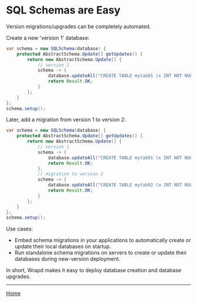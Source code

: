 # SQL Schemas are Easy #

Version migrations/upgrades can be completely automated.

Create a new 'version 1' database:
``` java
var schema = new SQLSchema(database) {
    protected AbstractSchema.Update[] getUpdates() {
        return new AbstractSchema.Update[] {
            // version 1
            schema -> {
                database.updateAll("CREATE TABLE mytab01 (x INT NOT NULL PRIMARY KEY)");
                return Result.OK;
            }
        };
    }
};
schema.setup();
```

Later, add a migration from version 1 to version 2:
``` java
var schema = new SQLSchema(database) {
    protected AbstractSchema.Update[] getUpdates() {
        return new AbstractSchema.Update[] {
            // version 1
            schema -> {
                database.updateAll("CREATE TABLE mytab01 (x INT NOT NULL PRIMARY KEY)");
                return Result.OK;
            },
            // migration to version 2
            schema -> {
                database.updateAll("CREATE TABLE mytab02 (a INT NOT NULL PRIMARY KEY)");
                return Result.OK;
            }
        };
    }
};
schema.setup();
```

Use cases:
* Embed schema migrations in your applications to automatically create or update their local
  databases on startup.
* Run standalone schema migrations on servers to create or update their databases during new-version deployment.

In short, Wrapd makes it easy to deploy database creation and database upgrades.

----
[Home](index.md)